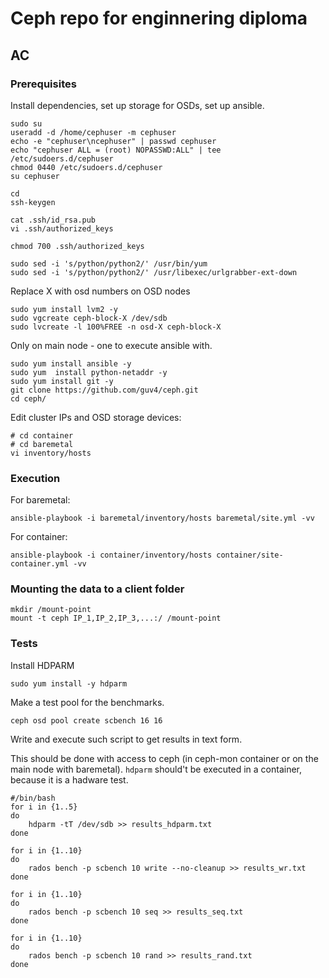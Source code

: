 # Ceph repo for enginnering diploma
## AC

### Prerequisites

Install dependencies, set up storage for OSDs, set up ansible.

```
sudo su
useradd -d /home/cephuser -m cephuser
echo -e "cephuser\ncephuser" | passwd cephuser
echo "cephuser ALL = (root) NOPASSWD:ALL" | tee /etc/sudoers.d/cephuser
chmod 0440 /etc/sudoers.d/cephuser
su cephuser
```
```
cd
ssh-keygen
```

```
cat .ssh/id_rsa.pub 
vi .ssh/authorized_keys
```
```
chmod 700 .ssh/authorized_keys 
```

```
sudo sed -i 's/python/python2/' /usr/bin/yum
sudo sed -i 's/python/python2/' /usr/libexec/urlgrabber-ext-down
```

Replace X with osd numbers on OSD nodes
```
sudo yum install lvm2 -y
sudo vgcreate ceph-block-X /dev/sdb
sudo lvcreate -l 100%FREE -n osd-X ceph-block-X
```

Only on main node - one to execute ansible with.
```
sudo yum install ansible -y
sudo yum  install python-netaddr -y
sudo yum install git -y
git clone https://github.com/guv4/ceph.git
cd ceph/
```
Edit cluster IPs and OSD storage devices:
```
# cd container
# cd baremetal
vi inventory/hosts
```


### Execution
For baremetal:
```
ansible-playbook -i baremetal/inventory/hosts baremetal/site.yml -vv
```
For container:
```
ansible-playbook -i container/inventory/hosts container/site-container.yml -vv
```

### Mounting the data to a client folder
```
mkdir /mount-point
mount -t ceph IP_1,IP_2,IP_3,...:/ /mount-point 
```


### Tests
Install HDPARM
```
sudo yum install -y hdparm
```

Make a test pool for the benchmarks.
```
ceph osd pool create scbench 16 16
```

Write and execute such script to get results in text form.

This should be done with access to ceph (in ceph-mon container or on the main node with baremetal).
`hdparm` should't be executed in a container, because it is a hadware test.
```
#/bin/bash
for i in {1..5}
do
    hdparm -tT /dev/sdb >> results_hdparm.txt
done

for i in {1..10}
do
    rados bench -p scbench 10 write --no-cleanup >> results_wr.txt
done

for i in {1..10}
do
    rados bench -p scbench 10 seq >> results_seq.txt
done

for i in {1..10}
do
    rados bench -p scbench 10 rand >> results_rand.txt
done
```
